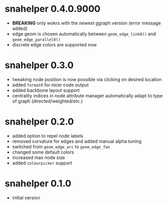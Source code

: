 # snahelper 0.4.0.9000

* **BREAKING** only wokrs with the newest ggraph version (error message added)
* edge geom is chosen automatically between `geom_edge_link0()` and `geom_edge_parallel0()`
* discrete edge colors are supported now

# snahelper 0.3.0

* tweaking node position is now possible via clicking on desired location
* added `formatR` for nicer code output
* added backbone layout support
* centrality indices in node attribute manager automatically adapt to type of graph (directed/weighted/etc.)

# snahelper 0.2.0

* added option to repel node labels
* removed curvature for edges and added manual alpha tuning
* switched from `geom_edge_arc` to `geom_edge_fan`
* changed some default colors
* increased max node size
* added `colourpicker` support

# snahelper 0.1.0

* initial version
